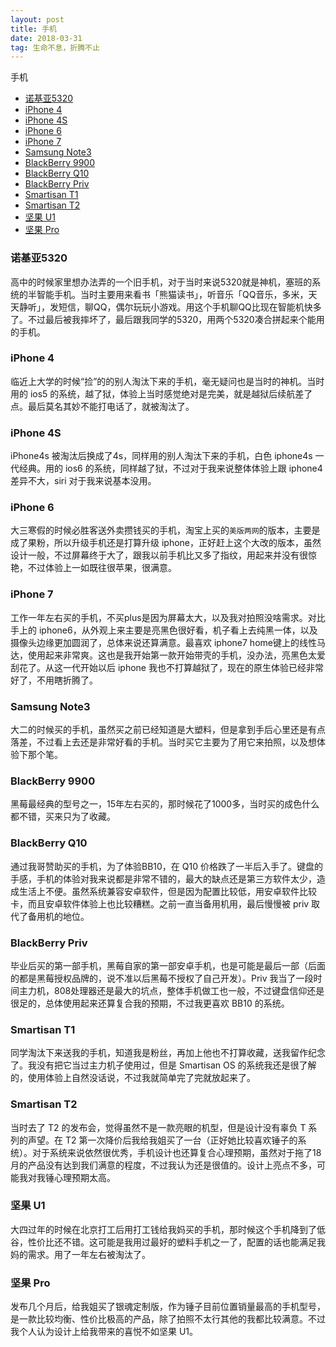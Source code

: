 ```yaml
---
layout: post
title: 手机
date: 2018-03-31
tag: 生命不息，折腾不止
---
```


手机
 * [诺基亚5320](#nokia5320)
 * [iPhone 4](#iphone4)
 * [iPhone 4S](#iphone4s)
 * [iPhone 6](#iphone6)
 * [iPhone 7](#iphone7)
 * [Samsung Note3](#samsungnote3)
 * [BlackBerry 9900](#BlackBerry9900)
 * [BlackBerry Q10](#BlackBerryQ10)
 * [BlackBerry Priv](#BlackBerryPriv)
 * [Smartisan T1](#SmartisanT1)
 * [Smartisan T2](#SmartisanT2)
 * [坚果 U1](#jianguoU1)
 * [坚果 Pro](#jianguoPro)


### 诺基亚5320
<a id="nokia5320"></a>
高中的时候家里想办法弄的一个旧手机，对于当时来说5320就是神机，塞班的系统的半智能手机。当时主要用来看书「熊猫读书」，听音乐「QQ音乐，多米，天天静听」，发短信，聊QQ，偶尔玩玩小游戏。用这个手机聊QQ比现在智能机快多了。不过最后被我摔坏了，最后跟我同学的5320，用两个5320凑合拼起来个能用的手机。

### iPhone 4
<a id="iphone4"></a>
临近上大学的时候“捡”的的别人淘汰下来的手机，毫无疑问也是当时的神机。当时用的 ios5 的系统，越了狱，体验上当时感觉绝对是完美，就是越狱后续航差了点。最后莫名其妙不能打电话了，就被淘汰了。

### iPhone 4S
<a id="iphone4s"></a>
iPhone4s 被淘汰后换成了4s，同样用的别人淘汰下来的手机，白色 iphone4s 一代经典。用的 ios6 的系统，同样越了狱，不过对于我来说整体体验上跟 iphone4 差异不大，siri 对于我来说基本没用。

### iPhone 6
<a id="iphone6"></a>
大三寒假的时候必胜客送外卖攒钱买的手机，淘宝上买的`美版两网`的版本，主要是成了果粉，所以升级手机还是打算升级 iphone，正好赶上这个大改的版本，虽然设计一般，不过屏幕终于大了，跟我以前手机比又多了指纹，用起来并没有很惊艳，不过体验上一如既往很苹果，很满意。

### iPhone 7
<a id="iphone7"></a>
工作一年左右买的手机，不买plus是因为屏幕太大，以及我对拍照没啥需求。对比手上的 iphone6，从外观上来主要是亮黑色很好看，机子看上去纯黑一体，以及摄像头边缘更加圆润了，总体来说还算满意。最喜欢 iphone7 home键上的线性马达，使用起来非常爽。这也是我开始第一款开始带壳的手机，没办法，亮黑色太爱刮花了。从这一代开始以后 iphone 我也不打算越狱了，现在的原生体验已经非常好了，不用瞎折腾了。

### Samsung Note3
<a id="samsungnote3"></a>
大二的时候买的手机，虽然买之前已经知道是大塑料，但是拿到手后心里还是有点落差，不过看上去还是非常好看的手机。当时买它主要为了用它来拍照，以及想体验下那个笔。

### BlackBerry 9900
<a id="BlackBerry9900"></a>
黑莓最经典的型号之一，15年左右买的，那时候花了1000多，当时买的成色什么都不错，买来只为了收藏。

### BlackBerry Q10
<a id="BlackBerryQ10"></a>
通过我哥赞助买的手机，为了体验BB10，在 Q10 价格跌了一半后入手了。键盘的手感，手机的体验对我来说都是非常不错的，最大的缺点还是第三方软件太少，造成生活上不便。虽然系统兼容安卓软件，但是因为配置比较低，用安卓软件比较卡，而且安卓软件体验上也比较糟糕。之前一直当备用机用，最后慢慢被 priv 取代了备用机的地位。

### BlackBerry Priv
<a id="BlackBerryPriv"></a>
毕业后买的第一部手机，黑莓自家的第一部安卓手机，也是可能是最后一部（后面的都是黑莓授权品牌的，说不准以后黑莓不授权了自己开发）。Priv 我当了一段时间主力机，808处理器还是最大的坑点，整体手机做工也一般，不过键盘信仰还是很足的，总体使用起来还算复合我的预期，不过我更喜欢 BB10 的系统。

### Smartisan T1
<a id="SmartisanT1"></a>
同学淘汰下来送我的手机，知道我是粉丝，再加上他也不打算收藏，送我留作纪念了。我没有把它当过主力机子使用过，但是 Smartisan OS 的系统我还是很了解的，使用体验上自然没话说，不过我就简单完了完就放起来了。

### Smartisan T2
<a id="SmartisanT2"></a>
当时去了 T2 的发布会，觉得虽然不是一款亮眼的机型，但是设计没有辜负 T 系列的声望。在 T2 第一次降价后我给我姐买了一台（正好她比较喜欢锤子的系统）。对于系统来说依然很优秀，手机设计也还算复合心理预期，虽然对于拖了18月的产品没有达到我们满意的程度，不过我认为还是很值的。设计上亮点不多，可能我对我锤心理预期太高。

### 坚果 U1
<a id="jianguoU1"></a>
大四过年的时候在北京打工后用打工钱给我妈买的手机，那时候这个手机降到了低谷，性价比还不错。这可能是我用过最好的塑料手机之一了，配置的话也能满足我妈的需求。用了一年左右被淘汰了。

### 坚果 Pro
<a id="jianguoPro"></a>
发布几个月后，给我姐买了银魂定制版，作为锤子目前位置销量最高的手机型号，是一款比较均衡、性价比极高的产品，除了拍照不太行其他的我都比较满意。不过我个人认为设计上给我带来的喜悦不如坚果 U1。